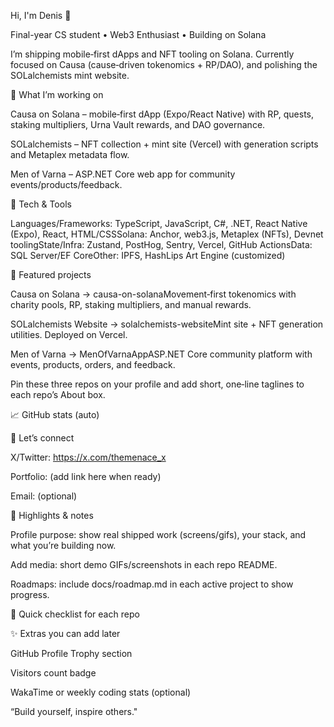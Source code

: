 Hi, I'm Denis 👋

Final-year CS student • Web3 Enthusiast • Building on Solana

I’m shipping mobile‑first dApps and NFT tooling on Solana. Currently focused on Causa (cause‑driven tokenomics + RP/DAO), and polishing the SOLalchemists mint website.

🚀 What I’m working on

Causa on Solana – mobile‑first dApp (Expo/React Native) with RP, quests, staking multipliers, Urna Vault rewards, and DAO governance.

SOLalchemists – NFT collection + mint site (Vercel) with generation scripts and Metaplex metadata flow.

Men of Varna – ASP.NET Core web app for community events/products/feedback.

🧰 Tech & Tools

Languages/Frameworks: TypeScript, JavaScript, C#, .NET, React Native (Expo), React, HTML/CSSSolana: Anchor, web3.js, Metaplex (NFTs), Devnet toolingState/Infra: Zustand, PostHog, Sentry, Vercel, GitHub ActionsData: SQL Server/EF CoreOther: IPFS, HashLips Art Engine (customized)

🔗 Featured projects

Causa on Solana → causa-on-solanaMovement‑first tokenomics with charity pools, RP, staking multipliers, and manual rewards.

SOLalchemists Website → solalchemists-websiteMint site + NFT generation utilities. Deployed on Vercel.

Men of Varna → MenOfVarnaAppASP.NET Core community platform with events, products, orders, and feedback.

Pin these three repos on your profile and add short, one‑line taglines to each repo’s About box.

📈 GitHub stats (auto)




🤝 Let’s connect

X/Twitter: https://x.com/themenace_x

Portfolio: (add link here when ready)

Email: (optional)

📝 Highlights & notes

Profile purpose: show real shipped work (screens/gifs), your stack, and what you’re building now.

Add media: short demo GIFs/screenshots in each repo README.

Roadmaps: include docs/roadmap.md in each active project to show progress.

🔄 Quick checklist for each repo



✨ Extras you can add later

GitHub Profile Trophy section

Visitors count badge

WakaTime or weekly coding stats (optional)

“Build yourself, inspire others."


